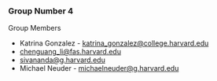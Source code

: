 ### Group Number 4

Group Members
* Katrina Gonzalez - katrina_gonzalez@college.harvard.edu
* chenguang_li@fas.harvard.edu
* sivananda@g.harvard.edu
* Michael Neuder - michaelneuder@g.harvard.edu
